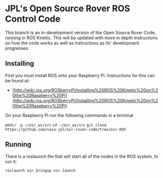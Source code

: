 # JPL's Open Source Rover ROS Control Code
This branch is an in-development version of the Open Source Rover Code, running in ROS Kinetic. This will be updated with more in depth instructions on how the code works as well as instructions as its' development progresses. 

## Installing
First you must install ROS onto your Raspberry Pi. Instructions for this can be found at:
  * [http://wiki.ros.org/ROSberryPi/Installing%20ROS%20Kinetic%20on%20the%20Raspberry%20Pi](http://wiki.ros.org/ROSberryPi/Installing%20ROS%20Kinetic%20on%20the%20Raspberry%20Pi)


On your Raspberry Pi run the following commands in a terminal

`mkdir -p ~/osr_ws/src`
`cd ~/osr_ws/src`
`git clone https://github.com/nasa-jpl/osr-rover-code/tree/osr-ROS`


## Running

There is a roslaunch file that will start all of the nodes in the ROS system, to run it:

`roslaunch osr_bringup osr.launch`



